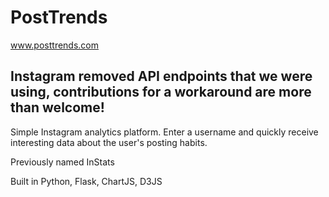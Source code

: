 # PostTrends

www.posttrends.com

## Instagram removed API endpoints that we were using, contributions for a workaround are more than welcome!

Simple Instagram analytics platform. Enter a username and quickly receive interesting data about the user's posting habits.

Previously named InStats

Built in Python, Flask, ChartJS, D3JS
